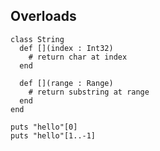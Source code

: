 ## Overloads

```playground
class String
  def [](index : Int32)
    # return char at index
  end

  def [](range : Range)
    # return substring at range
  end
end

puts "hello"[0]
puts "hello"[1..-1]
```
